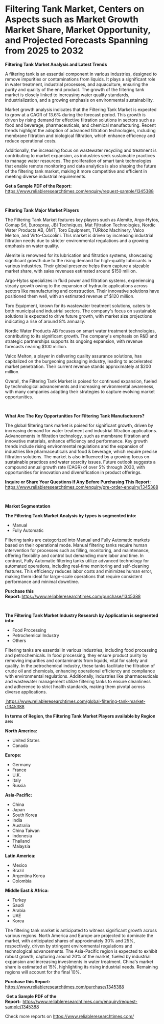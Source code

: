 <p><h1>Filtering Tank Market, Centers on Aspects such as Market Growth Market Share, Market Opportunity, and Projected Forecasts Spanning from 2025 to 2032</h1></p><p><strong>Filtering Tank Market Analysis and Latest Trends</strong></p>
<p><p>A filtering tank is an essential component in various industries, designed to remove impurities or contaminations from liquids. It plays a significant role in water treatment, industrial processes, and aquaculture, ensuring the purity and quality of the end product. The growth of the filtering tank market is closely linked to increasing water quality standards, industrialization, and a growing emphasis on environmental sustainability.</p><p>Market growth analysis indicates that the Filtering Tank Market is expected to grow at a CAGR of 13.6% during the forecast period. This growth is driven by rising demand for effective filtration solutions in sectors such as food and beverage, pharmaceuticals, and chemical manufacturing. Recent trends highlight the adoption of advanced filtration technologies, including membrane filtration and biological filtration, which enhance efficiency and reduce operational costs.</p><p>Additionally, the increasing focus on wastewater recycling and treatment is contributing to market expansion, as industries seek sustainable practices to manage water resources. The proliferation of smart tank technologies that enable remote monitoring and data analytics is also shaping the future of the filtering tank market, making it more competitive and efficient in meeting diverse industrial requirements.</p></p>
<p><strong>Get a Sample PDF of the Report:&nbsp;</strong> <a href="https://www.reliableresearchtimes.com/enquiry/request-sample/1345388?utm_campaign=3316&utm_medium=2&utm_source=Github&utm_content=ia&utm_term=09042025&utm_id=filtering-tank">https://www.reliableresearchtimes.com/enquiry/request-sample/1345388</a></p>
<p>&nbsp;</p>
<p><strong>Filtering Tank Major Market Players</strong></p>
<p><p>The Filtering Tank Market features key players such as Alemite, Argo-Hytos, Comap Srl, Eurospray, JBI Techniques, Mat Filtration Technologies, Nordic Water Products AB, OMT, Toro Equipment, TÜRköz Machinery, Valco Melton, and Virto-Cuccolini. This market is driven by increasing industrial filtration needs due to stricter environmental regulations and a growing emphasis on water quality.</p><p>Alemite is renowned for its lubrication and filtration systems, showcasing significant growth due to the rising demand for high-quality lubricants in various industries. Their global presence helps them capture a sizeable market share, with sales revenues estimated around $150 million.</p><p>Argo-Hytos specializes in fluid power and filtration systems, experiencing steady growth owing to the expansion of hydraulic applications across sectors like manufacturing and construction. Their innovative solutions have positioned them well, with an estimated revenue of $120 million.</p><p>Toro Equipment, known for its wastewater treatment solutions, caters to both municipal and industrial sectors. The company's focus on sustainable solutions is expected to drive future growth, with market size projections indicating a rise of around 8% annually.</p><p>Nordic Water Products AB focuses on smart water treatment technologies, contributing to its significant growth. The company's emphasis on R&D and strategic partnerships supports its ongoing expansion, with revenue forecasts nearing $100 million.</p><p>Valco Melton, a player in delivering quality assurance solutions, has capitalized on the burgeoning packaging industry, leading to accelerated market penetration. Their current revenue stands approximately at $200 million.</p><p>Overall, the Filtering Tank Market is poised for continued expansion, fueled by technological advancements and increasing environmental awareness, with many companies adapting their strategies to capture evolving market opportunities.</p></p>
<p>&nbsp;</p>
<p><strong>What Are The Key Opportunities For Filtering Tank Manufacturers?</strong></p>
<p><p>The global filtering tank market is poised for significant growth, driven by increasing demand for water treatment and industrial filtration applications. Advancements in filtration technology, such as membrane filtration and innovative materials, enhance efficiency and performance. Key growth trends include rising environmental regulations and the expansion of industries like pharmaceuticals and food & beverage, which require precise filtration solutions. The market is also influenced by a growing focus on sustainable practices and water scarcity issues. Future outlook suggests a compound annual growth rate (CAGR) of over 5% through 2030, with opportunities for innovation and diversification in product offerings.</p></p>
<p><strong>Inquire or Share Your Questions If Any Before Purchasing This Report:</strong> <a href="https://www.reliableresearchtimes.com/enquiry/pre-order-enquiry/1345388?utm_campaign=3316&utm_medium=2&utm_source=Github&utm_content=ia&utm_term=09042025&utm_id=filtering-tank">https://www.reliableresearchtimes.com/enquiry/pre-order-enquiry/1345388</a></p>
<p>&nbsp;</p>
<p><strong>Market Segmentation</strong></p>
<p><strong>The Filtering Tank Market Analysis by types is segmented into:</strong></p>
<p><ul><li>Manual</li><li>Fully Automatic</li></ul></p>
<p><p>Filtering tanks are categorized into Manual and Fully Automatic markets based on their operational mode. Manual filtering tanks require human intervention for processes such as filling, monitoring, and maintenance, offering flexibility and control but demanding more labor and time. In contrast, Fully Automatic filtering tanks utilize advanced technology for automated operations, including real-time monitoring and self-cleaning features. This efficiency reduces labor costs and minimizes human error, making them ideal for large-scale operations that require consistent performance and minimal downtime.</p></p>
<p><strong>Purchase this Report:&nbsp;</strong><a href="https://www.reliableresearchtimes.com/purchase/1345388?utm_campaign=3316&utm_medium=2&utm_source=Github&utm_content=ia&utm_term=09042025&utm_id=filtering-tank">https://www.reliableresearchtimes.com/purchase/1345388</a></p>
<p>&nbsp;</p>
<p><strong>The Filtering Tank Market Industry Research by Application is segmented into:</strong></p>
<p><ul><li>Food Processing</li><li>Petrochemical Industry</li><li>Others</li></ul></p>
<p><p>Filtering tanks are essential in various industries, including food processing and petrochemicals. In food processing, they ensure product purity by removing impurities and contaminants from liquids, vital for safety and quality. In the petrochemical industry, these tanks facilitate the filtration of crude oil and chemicals, enhancing operational efficiency and compliance with environmental regulations. Additionally, industries like pharmaceuticals and wastewater management utilize filtering tanks to ensure cleanliness and adherence to strict health standards, making them pivotal across diverse applications.</p></p>
<p><a href="https://www.reliableresearchtimes.com/global-filtering-tank-market-r1345388?utm_campaign=3316&utm_medium=2&utm_source=Github&utm_content=ia&utm_term=09042025&utm_id=filtering-tank">&nbsp;https://www.reliableresearchtimes.com/global-filtering-tank-market-r1345388</a></p>
<p><strong>In terms of Region, the Filtering Tank Market Players available by Region are:</strong></p>
<p>
    <p> <strong> North America: </strong>
        <ul>
            <li>United States</li>
            <li>Canada</li>
        </ul>
        </p> 
    <p> <strong> Europe: </strong>
        <ul>
            <li>Germany</li>
            <li>France</li>
            <li>U.K.</li>
            <li>Italy</li>
            <li>Russia</li>
        </ul>
        </p> 
    <p> <strong> Asia-Pacific: </strong>
        <ul>
            <li>China</li>
            <li>Japan</li>
            <li>South Korea</li>
            <li>India</li>
            <li>Australia</li>
            <li>China Taiwan</li>
            <li>Indonesia</li>
            <li>Thailand</li>
            <li>Malaysia</li>
        </ul>
        </p> 
    <p> <strong> Latin America: </strong>
        <ul>
            <li>Mexico</li>
            <li>Brazil</li>
            <li>Argentina Korea</li>
            <li>Colombia</li>
        </ul>
        </p> 
    <p> <strong> Middle East & Africa: </strong>
        <ul>
            <li>Turkey</li>
            <li>Saudi</li>
            <li>Arabia</li>
            <li>UAE</li>
            <li>Korea</li>
        </ul>
    </p>
    </p>
<p><p>The filtering tank market is anticipated to witness significant growth across various regions. North America and Europe are projected to dominate the market, with anticipated shares of approximately 30% and 25%, respectively, driven by stringent environmental regulations and technological advancements. The Asia-Pacific region is expected to exhibit robust growth, capturing around 20% of the market, fueled by industrial expansion and increasing investments in water treatment. China's market share is estimated at 15%, highlighting its rising industrial needs. Remaining regions will account for the final 10%.</p></p>
<p><strong>Purchase this Report: </strong><a href="https://www.reliableresearchtimes.com/purchase/1345388?utm_campaign=3316&utm_medium=2&utm_source=Github&utm_content=ia&utm_term=09042025&utm_id=filtering-tank">https://www.reliableresearchtimes.com/purchase/1345388</a></p>
<p>&nbsp;<strong>Get a Sample PDF of the Report:&nbsp;&nbsp;</strong><a href="https://www.reliableresearchtimes.com/enquiry/request-sample/1345388?utm_campaign=3316&utm_medium=2&utm_source=Github&utm_content=ia&utm_term=09042025&utm_id=filtering-tank">https://www.reliableresearchtimes.com/enquiry/request-sample/1345388</a></p>
<p><strong></strong></p>
<p>Check more reports on <a href="https://www.reliableresearchtimes.com/?utm_campaign=3316&utm_medium=2&utm_source=Github&utm_content=ia&utm_term=09042025&utm_id=filtering-tank">https://www.reliableresearchtimes.com/</a></p>